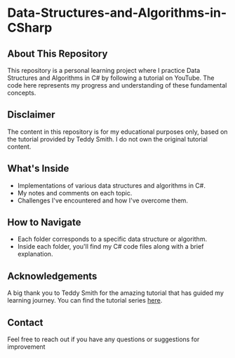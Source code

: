 # Data-Structures-and-Algorithms-in-CSharp

## About This Repository

This repository is a personal learning project where I practice Data Structures and Algorithms in C# by following a tutorial on YouTube. The code here represents my progress and understanding of these fundamental concepts.

## Disclaimer

The content in this repository is for my educational purposes only, based on the tutorial provided by Teddy Smith. I do not own the original tutorial content.

## What's Inside

- Implementations of various data structures and algorithms in C#.
- My notes and comments on each topic.
- Challenges I've encountered and how I've overcome them.

## How to Navigate

- Each folder corresponds to a specific data structure or algorithm.
- Inside each folder, you'll find my C# code files along with a brief explanation.

## Acknowledgements

A big thank you to Teddy Smith for the amazing tutorial that has guided my learning journey. You can find the tutorial series [here]([https://www.youtube.com/watch?v=IcDcNp8gZ7U&list=PL82C6-O4XrHf49SjEZWSa5DHN--ZRrcN_&index=2](https://www.youtube.com/watch?v=n7nLxRaZfac&list=PL82C6-O4XrHf49SjEZWSa5DHN--ZRrcN_&index=1)).



## Contact

Feel free to reach out if you have any questions or suggestions for improvement

